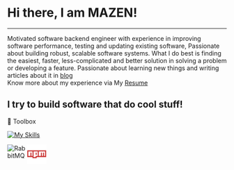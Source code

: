 # Hi there, I am MAZEN!
---
Motivated software backend engineer with experience in improving software performance, testing and updating existing software, Passionate about building robust, scalable software systems.
What I do best is finding the easiest, faster, less-complicated and better solution in solving a problem or developing a feature.
Passionate about learning new things and writing articles about it in [blog](https://dev.to/mazenr)  
Know more about my experience via My [Resume](https://drive.google.com/file/d/1-dD9vImtYTjvSZLuOqpDuP_VzoBzS4_d/view?usp=sharing)

I try to build software that do cool stuff!
----------
🧰 Toolbox  

[![My Skills](https://skillicons.dev/icons?i=py,nodejs,js,django,flask,fastapi,express,postgres,mongodb,docker,kubernetes,redis,git,heroku,aws,&perline=15)](https://skillicons.dev)

<img align="left" alt="RabbitMQ" width="45px" src="https://www.vectorlogo.zone/logos/rabbitmq/rabbitmq-icon.svg" />
<img align="left" alt="RabbitMQ" width="45px" src="https://github.com/devicons/devicon/blob/master/icons/npm/npm-original-wordmark.svg" />

